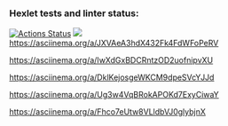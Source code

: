 ### Hexlet tests and linter status:
[![Actions Status](https://github.com/romaverne/js-starter-project-44/workflows/hexlet-check/badge.svg)](https://github.com/romaverne/js-starter-project-44/actions)
<a href="https://codeclimate.com/github/romaverne/js-starter-project-44/maintainability"><img src="https://api.codeclimate.com/v1/badges/e23453612a06efee775d/maintainability" /></a>
https://asciinema.org/a/JXVAeA3hdX432Fk4FdWFoPeRV

https://asciinema.org/a/IwXdGxBDCRntzOD2uofnipvXU

https://asciinema.org/a/DklKejosgeWKCM9dpeSVcYJJd

https://asciinema.org/a/Ug3w4VqBRokAPOKd7ExyCiwaY

https://asciinema.org/a/Fhco7eUtw8VLldbVJ0glybjnX
